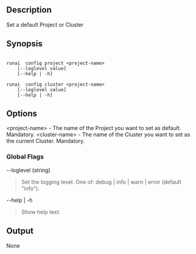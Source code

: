 ## Description

Set a default Project or Cluster

## Synopsis

``` shell

runai  config project <project-name>
    [--loglevel value] 
    [--help | -h]

runai  config cluster <project-name>
    [--loglevel value] 
    [--help | -h]
```
## Options

<project-name\>  - The name of the Project you want to set as default. Mandatory.
<cluster-name\> - The name of the Cluster you want to set as the current Cluster. Mandatory.


### Global Flags

--loglevel (string)

> Set the logging level. One of: debug | info | warn | error (default "info").


--help | -h

>  Show help text.

## Output

None

